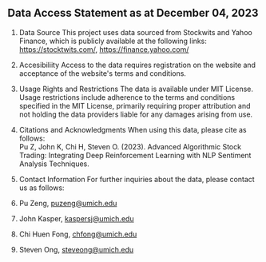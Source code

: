 ## Data Access Statement as at December 04, 2023

1. Data Source
This project uses data sourced from Stockwits and Yahoo Finance, which is publicly available at the following links: https://stocktwits.com/, https://finance.yahoo.com/

2. Accesibiliity
Access to the data requires registration on the website and acceptance of the website's terms and conditions. 

3. Usage Rights and Restrictions
The data is available under MIT License. Usage restrictions include adherence to the terms and conditions specified in the MIT License, primarily requiring proper attribution and not holding the data providers liable for any damages arising from use. 

3. Citations and Acknowledgments
When using this data, please cite as follows: \
Pu Z, John K, Chi H, Steven O. (2023). Advanced Algorithmic Stock Trading: Integrating Deep Reinforcement Learning with NLP Sentiment Analysis Techniques.

5. Contact Information
For further inquiries about the data, please contact us as follows: 
1. Pu Zeng, puzeng@umich.edu
2. John Kasper, kaspersj@umich.edu
3. Chi Huen Fong, chfong@umich.edu
4. Steven Ong, steveong@umich.edu
